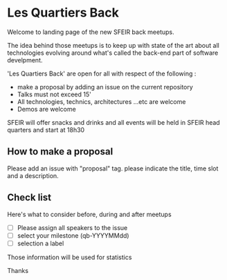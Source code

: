 # Les Quartiers Back

Welcome to landing page of the new SFEIR back meetups.

The idea behind those meetups is to keep up with state of the art about all technologies evolving around what's called the back-end part of software develpment.

'Les Quartiers Back' are open for all with respect of the following :

- make a proposal by adding an issue on the current repository
- Talks must not exceed 15' 
- All technologies, technics, architectures ...etc are welcome
- Demos are welcome

SFEIR will offer snacks and drinks and all events will be held in SFEIR head quarters and start at 18h30


## How to make a proposal

Please add an issue with "proposal" tag. 
please indicate the title, time slot and a description.

## Check list

Here's what to consider before, during and after meetups 

- [ ] Please assign all speakers to the issue
- [ ] select your milestone (qb-YYYYMMdd)
- [ ] selection a label

Those information will be used for statistics

Thanks
